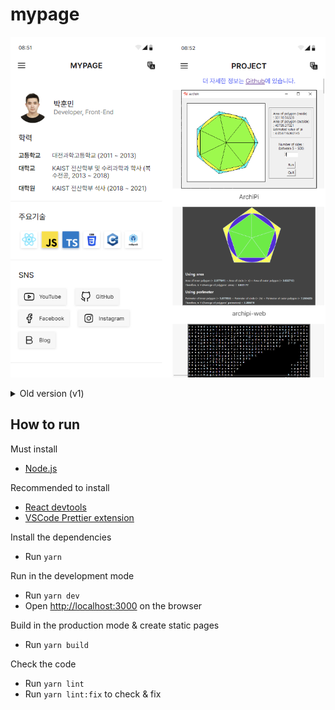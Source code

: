 # mypage

![Screenshot](Screenshot.png)

<details>
<summary>Old version (v1)</summary>

Branch: [Link](https://github.com/Avantgarde95/Avantgarde95.github.io/tree/v1)

![OldScreenshot](OldScreenshot.png)

</details>

## How to run

Must install

- [Node.js](https://nodejs.org/)

Recommended to install

- [React devtools](https://chrome.google.com/webstore/detail/react-developer-tools/fmkadmapgofadopljbjfkapdkoienihi?hl=ko)
- [VSCode Prettier extension](https://marketplace.visualstudio.com/items?itemName=esbenp.prettier-vscode)

Install the dependencies

- Run `yarn`

Run in the development mode

- Run `yarn dev`
- Open <http://localhost:3000> on the browser

Build in the production mode & create static pages

- Run `yarn build`

Check the code

- Run `yarn lint`
- Run `yarn lint:fix` to check & fix
